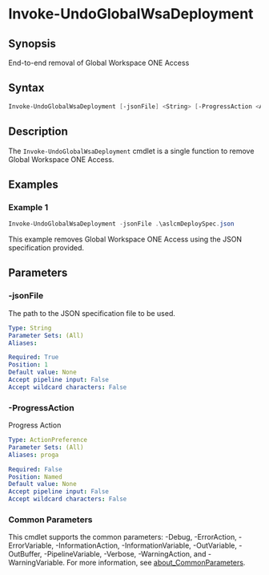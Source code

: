 # Invoke-UndoGlobalWsaDeployment

## Synopsis

End-to-end removal of Global Workspace ONE Access

## Syntax

```powershell
Invoke-UndoGlobalWsaDeployment [-jsonFile] <String> [-ProgressAction <ActionPreference>] [<CommonParameters>]
```

## Description

The `Invoke-UndoGlobalWsaDeployment` cmdlet is a single function to remove Global Workspace ONE Access.

## Examples

### Example 1

```powershell
Invoke-UndoGlobalWsaDeployment -jsonFile .\aslcmDeploySpec.json
```

This example removes Global Workspace ONE Access using the JSON specification provided.

## Parameters

### -jsonFile

The path to the JSON specification file to be used.

```yaml
Type: String
Parameter Sets: (All)
Aliases:

Required: True
Position: 1
Default value: None
Accept pipeline input: False
Accept wildcard characters: False
```

### -ProgressAction

Progress Action

```yaml
Type: ActionPreference
Parameter Sets: (All)
Aliases: proga

Required: False
Position: Named
Default value: None
Accept pipeline input: False
Accept wildcard characters: False
```

### Common Parameters

This cmdlet supports the common parameters: -Debug, -ErrorAction, -ErrorVariable, -InformationAction, -InformationVariable, -OutVariable, -OutBuffer, -PipelineVariable, -Verbose, -WarningAction, and -WarningVariable. For more information, see [about_CommonParameters](http://go.microsoft.com/fwlink/?LinkID=113216).
